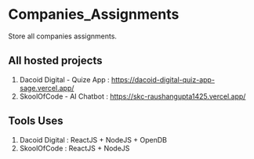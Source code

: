 # Companies_Assignments
Store all companies assignments.

## All hosted projects

1. Dacoid Digital - Quize App : https://dacoid-digital-quiz-app-sage.vercel.app/
2. SkoolOfCode - AI Chatbot : https://skc-raushangupta1425.vercel.app/


## Tools Uses
1. Dacoid Digital : ReactJS + NodeJS + OpenDB
2. SkoolOfCode : ReactJS + NodeJS
